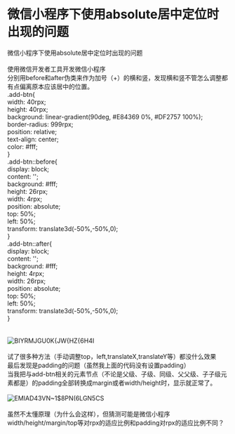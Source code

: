 # 微信小程序下使用absolute居中定位时出现的问题
微信小程序下使用absolute居中定位时出现的问题<br>
<br>
使用微信开发者工具开发微信小程序<br>
分别用before和after伪类来作为加号（+）的横和竖，发现横和竖不管怎么调整都有点偏离原本应该居中的位置。<br>
.add-btn{<br>
    width: 40rpx;<br>
    height: 40rpx;<br>
    background: linear-gradient(90deg, #E84369 0%, #DF2757 100%);<br>
    border-radius: 999rpx;<br>
    position: relative;<br>
    text-align: center;<br>
    color: #fff;<br>
}<br>
.add-btn::before{<br>
    display: block;<br>
    content: '';<br>
    background: #fff;<br>
    height: 26rpx;<br>
    width: 4rpx;<br>
    position: absolute;<br>
    top: 50%;<br>
    left: 50%;<br>
    transform: translate3d(-50%,-50%,0);<br>
}<br>
.add-btn::after{<br>
    display: block;<br>
    content: '';<br>
    background: #fff;<br>
    height: 4rpx;<br>
    width: 26rpx;<br>
    position: absolute;<br>
    top: 50%;<br>
    left: 50%;<br>
    transform: translate3d(-50%,-50%,0);<br>
}<br>
<br>
<br>
![BIYRMJ`GU0K{JW{`HZ{6H4I](https://user-images.githubusercontent.com/45165928/128159057-a05b03b7-806a-477d-bae3-166b1de1cefd.png)<br>
<br>
试了很多种方法（手动调整top，left,translateX,translateY等）都没什么效果<br>
最后发现是padding的问题（虽然我上面的代码没有设置padding）<br>
当我把与add-btn相关的元素节点（不论是父级、子级、同级、父父级、子子级元素都是）的padding全部转换成margin或者width/height时，显示就正常了。<br>
<br>
![EMIAD43VN~1$8PN(6LGN5CS](https://user-images.githubusercontent.com/45165928/128160005-12d6365b-e95c-42c2-bfd9-b5912e927ebb.png)<br>
<br>
虽然不太懂原理（为什么会这样），但猜测可能是微信小程序width/height/margin/top等对rpx的适应比例和padding对rpx的适应比例不同？<br>

